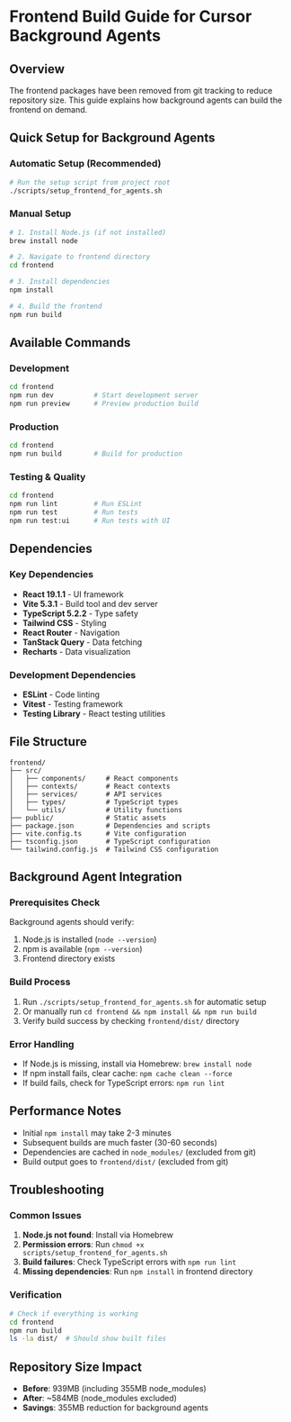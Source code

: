 # Frontend Build Guide for Cursor Background Agents

## Overview
The frontend packages have been removed from git tracking to reduce repository size. This guide explains how background agents can build the frontend on demand.

## Quick Setup for Background Agents

### Automatic Setup (Recommended)
```bash
# Run the setup script from project root
./scripts/setup_frontend_for_agents.sh
```

### Manual Setup
```bash
# 1. Install Node.js (if not installed)
brew install node

# 2. Navigate to frontend directory
cd frontend

# 3. Install dependencies
npm install

# 4. Build the frontend
npm run build
```

## Available Commands

### Development
```bash
cd frontend
npm run dev          # Start development server
npm run preview      # Preview production build
```

### Production
```bash
cd frontend
npm run build        # Build for production
```

### Testing & Quality
```bash
cd frontend
npm run lint         # Run ESLint
npm run test         # Run tests
npm run test:ui      # Run tests with UI
```

## Dependencies

### Key Dependencies
- **React 19.1.1** - UI framework
- **Vite 5.3.1** - Build tool and dev server
- **TypeScript 5.2.2** - Type safety
- **Tailwind CSS** - Styling
- **React Router** - Navigation
- **TanStack Query** - Data fetching
- **Recharts** - Data visualization

### Development Dependencies
- **ESLint** - Code linting
- **Vitest** - Testing framework
- **Testing Library** - React testing utilities

## File Structure
```
frontend/
├── src/
│   ├── components/     # React components
│   ├── contexts/       # React contexts
│   ├── services/       # API services
│   ├── types/          # TypeScript types
│   └── utils/          # Utility functions
├── public/             # Static assets
├── package.json        # Dependencies and scripts
├── vite.config.ts      # Vite configuration
├── tsconfig.json       # TypeScript configuration
└── tailwind.config.js  # Tailwind CSS configuration
```

## Background Agent Integration

### Prerequisites Check
Background agents should verify:
1. Node.js is installed (`node --version`)
2. npm is available (`npm --version`)
3. Frontend directory exists

### Build Process
1. Run `./scripts/setup_frontend_for_agents.sh` for automatic setup
2. Or manually run `cd frontend && npm install && npm run build`
3. Verify build success by checking `frontend/dist/` directory

### Error Handling
- If Node.js is missing, install via Homebrew: `brew install node`
- If npm install fails, clear cache: `npm cache clean --force`
- If build fails, check for TypeScript errors: `npm run lint`

## Performance Notes
- Initial `npm install` may take 2-3 minutes
- Subsequent builds are much faster (30-60 seconds)
- Dependencies are cached in `node_modules/` (excluded from git)
- Build output goes to `frontend/dist/` (excluded from git)

## Troubleshooting

### Common Issues
1. **Node.js not found**: Install via Homebrew
2. **Permission errors**: Run `chmod +x scripts/setup_frontend_for_agents.sh`
3. **Build failures**: Check TypeScript errors with `npm run lint`
4. **Missing dependencies**: Run `npm install` in frontend directory

### Verification
```bash
# Check if everything is working
cd frontend
npm run build
ls -la dist/  # Should show built files
```

## Repository Size Impact
- **Before**: 939MB (including 355MB node_modules)
- **After**: ~584MB (node_modules excluded)
- **Savings**: 355MB reduction for background agents
